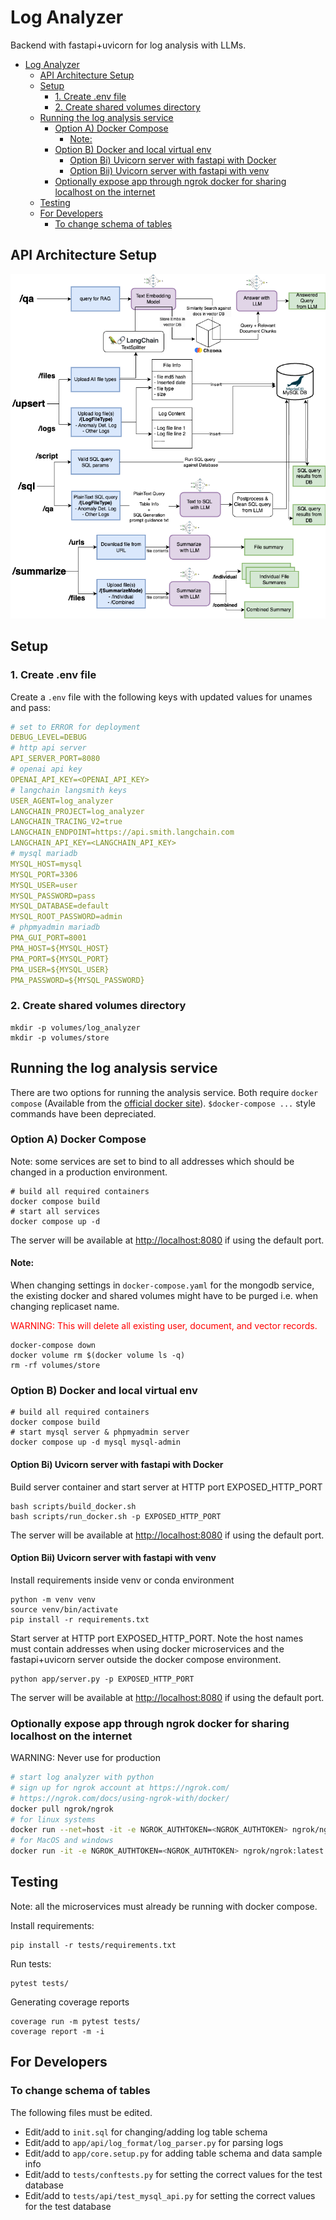 # Log Analyzer

Backend with fastapi+uvicorn for log analysis with LLMs.

- [Log Analyzer](#log-analyzer)
  - [API Architecture Setup](#api-architecture-setup)
  - [Setup](#setup)
    - [1. Create .env file](#1-create-env-file)
    - [2. Create shared volumes directory](#2-create-shared-volumes-directory)
  - [Running the log analysis service](#running-the-log-analysis-service)
    - [Option A) Docker Compose](#option-a-docker-compose)
      - [Note:](#note)
    - [Option B) Docker and local virtual env](#option-b-docker-and-local-virtual-env)
      - [Option Bi) Uvicorn server with fastapi with Docker](#option-bi-uvicorn-server-with-fastapi-with-docker)
      - [Option Bii) Uvicorn server with fastapi with venv](#option-bii-uvicorn-server-with-fastapi-with-venv)
    - [Optionally expose app through ngrok docker for sharing localhost on the internet](#optionally-expose-app-through-ngrok-docker-for-sharing-localhost-on-the-internet)
  - [Testing](#testing)
  - [For Developers](#for-developers)
    - [To change schema of tables](#to-change-schema-of-tables)

## API Architecture Setup

[<img src="app/static/images/log analyzer.drawio.png">](https://link-to-your-URL/)

## Setup

### 1. Create .env file

Create a `.env` file with the following keys with updated values for unames and pass:

```yaml
# set to ERROR for deployment
DEBUG_LEVEL=DEBUG
# http api server
API_SERVER_PORT=8080
# openai api key
OPENAI_API_KEY=<OPENAI_API_KEY>
# langchain langsmith keys
USER_AGENT=log_analyzer
LANGCHAIN_PROJECT=log_analyzer
LANGCHAIN_TRACING_V2=true
LANGCHAIN_ENDPOINT=https://api.smith.langchain.com
LANGCHAIN_API_KEY=<LANGCHAIN_API_KEY>
# mysql mariadb
MYSQL_HOST=mysql
MYSQL_PORT=3306
MYSQL_USER=user
MYSQL_PASSWORD=pass
MYSQL_DATABASE=default
MYSQL_ROOT_PASSWORD=admin
# phpmyadmin mariadb
PMA_GUI_PORT=8001
PMA_HOST=${MYSQL_HOST}
PMA_PORT=${MYSQL_PORT}
PMA_USER=${MYSQL_USER}
PMA_PASSWORD=${MYSQL_PASSWORD}
```

### 2. Create shared volumes directory

```shell
mkdir -p volumes/log_analyzer
mkdir -p volumes/store
```

## Running the log analysis service

There are two options for running the analysis service. Both require `docker compose` (Available from the [official docker site](https://docs.docker.com/compose/install/)). `$docker-compose ...` style commands have been depreciated.

### Option A) Docker Compose

Note: some services are set to bind to all addresses which should be changed in a production environment.

```shell
# build all required containers
docker compose build
# start all services
docker compose up -d
```

The server will be available at <http://localhost:8080> if using the default port.

#### Note:

When changing settings in `docker-compose.yaml` for the mongodb service, the existing docker and shared volumes might have to be purged i.e. when changing replicaset name.

<p style="color:red;">WARNING: This will delete all existing user, document, and vector records.</p> 

```shell
docker-compose down
docker volume rm $(docker volume ls -q)
rm -rf volumes/store
```

### Option B) Docker and local virtual env

```shell
# build all required containers
docker compose build
# start mysql server & phpmyadmin server
docker compose up -d mysql mysql-admin
```

#### Option Bi) Uvicorn server with fastapi with Docker

Build server container and start server at HTTP port EXPOSED_HTTP_PORT

```shell
bash scripts/build_docker.sh
bash scripts/run_docker.sh -p EXPOSED_HTTP_PORT
```

The server will be available at <http://localhost:8080> if using the default port.

#### Option Bii) Uvicorn server with fastapi with venv

Install requirements inside venv or conda environment

```shell
python -m venv venv
source venv/bin/activate
pip install -r requirements.txt
```

Start server at HTTP port EXPOSED_HTTP_PORT. Note the host names must contain addresses when using docker microservices and the fastapi+uvicorn server outside the docker compose environment.

```shell
python app/server.py -p EXPOSED_HTTP_PORT
```

The server will be available at <http://localhost:8080> if using the default port.

### Optionally expose app through ngrok docker for sharing localhost on the internet

WARNING: Never use for production

```bash
# start log analyzer with python
# sign up for ngrok account at https://ngrok.com/
# https://ngrok.com/docs/using-ngrok-with/docker/
docker pull ngrok/ngrok
# for linux systems
docker run --net=host -it -e NGROK_AUTHTOKEN=<NGROK_AUTHTOKEN> ngrok/ngrok:latest http <EXPOSED_HTTP_PORT>
# for MacOS and windows
docker run -it -e NGROK_AUTHTOKEN=<NGROK_AUTHTOKEN> ngrok/ngrok:latest http host.docker.internal:<EXPOSED_HTTP_PORT>
```

## Testing

Note: all the microservices must already be running with docker compose.

Install requirements:

```shell
pip install -r tests/requirements.txt
```

Run tests:

```shell
pytest tests/
```

Generating coverage reports

```shell
coverage run -m pytest tests/
coverage report -m -i
```

## For Developers

### To change schema of tables

The following files must be edited.

-   Edit/add to `init.sql` for changing/adding log table schema
-   Edit/add to `app/api/log_format/log_parser.py` for parsing logs
-   Edit/add to `app/core.setup.py` for adding table schema and data sample info
-   Edit/add to `tests/conftests.py` for setting the correct values for the test database
-   Edit/add to `tests/api/test_mysql_api.py` for setting the correct values for the test database
